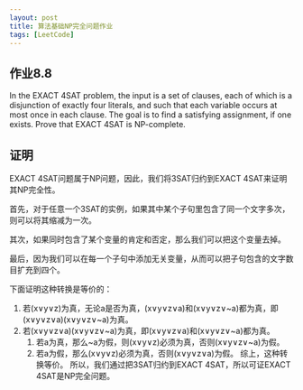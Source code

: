 ```yaml
---
layout: post
title: 算法基础NP完全问题作业
tags: [LeetCode]
---
```


## 作业8.8
In the EXACT 4SAT problem, the input is a set of clauses, each of which is a disjunction of exactly four literals, and such that each variable occurs at most once in each clause. The goal is to find a satisfying assignment, if one exists. Prove that EXACT 4SAT is NP-complete.

## 证明
EXACT 4SAT问题属于NP问题，因此，我们将3SAT归约到EXACT 4SAT来证明其NP完全性。

首先，对于任意一个3SAT的实例，如果其中某个子句里包含了同一个文字多次，则可以将其缩减为一次。

其次，如果同时包含了某个变量的肯定和否定，那么我们可以把这个变量去掉。

最后，因为我们可以在每一个子句中添加无关变量，从而可以把子句包含的文字数目扩充到四个。

下面证明这种转换是等价的：
1. 若(x∨y∨z)为真，无论a是否为真，(x∨y∨z∨a)和(x∨y∨z∨\~a)都为真，即(x∨y∨z∨a)(x∨y∨z∨\~a)为真。
2. 若(x∨y∨z∨a)(x∨y∨z∨\~a)为真，即(x∨y∨z∨a)和(x∨y∨z∨\~a)都为真。
	1. 若a为真，那么\~a为假，则(x∨y∨z)必须为真，否则(x∨y∨z∨\~a)为假。
	2. 若a为假，那么(x∨y∨z)必须为真，否则(x∨y∨z∨a)为假。
综上，这种转换等价。
所以，我们通过把3SAT归约到EXACT 4SAT，所以可证EXACT 4SAT是NP完全问题。